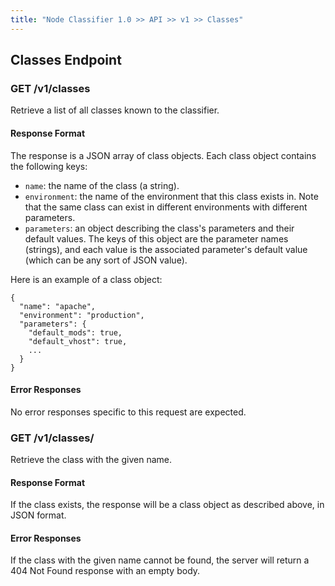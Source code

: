 ```yaml
---
title: "Node Classifier 1.0 >> API >> v1 >> Classes"
---
```


## Classes Endpoint

### GET /v1/classes

Retrieve a list of all classes known to the classifier.

#### Response Format

The response is a JSON array of class objects.
Each class object contains the following keys:

* `name`: the name of the class (a string).
* `environment`: the name of the environment that this class exists in.
                 Note that the same class can exist in different environments with different parameters.
* `parameters`: an object describing the class's parameters and their default values.
                The keys of this object are the parameter names (strings), and each value is the associated parameter's default value (which can be any sort of JSON value).

Here is an example of a class object:

    {
      "name": "apache",
      "environment": "production",
      "parameters": {
        "default_mods": true,
        "default_vhost": true,
        ...
      }
    }

#### Error Responses

No error responses specific to this request are expected.

### GET /v1/classes/<name>

Retrieve the class with the given name.

#### Response Format

If the class exists, the response will be a class object as described above, in JSON format.

#### Error Responses

If the class with the given name cannot be found, the server will return a 404 Not Found response with an empty body.
